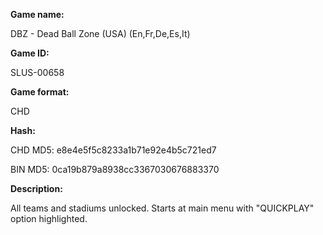 **Game name:**

DBZ - Dead Ball Zone (USA) (En,Fr,De,Es,It)

**Game ID:**

SLUS-00658

**Game format:**

CHD

**Hash:**

CHD MD5: e8e4e5f5c8233a1b71e92e4b5c721ed7

BIN MD5: 0ca19b879a8938cc3367030676883370

**Description:**

All teams and stadiums unlocked. Starts at main menu with "QUICKPLAY" option highlighted.